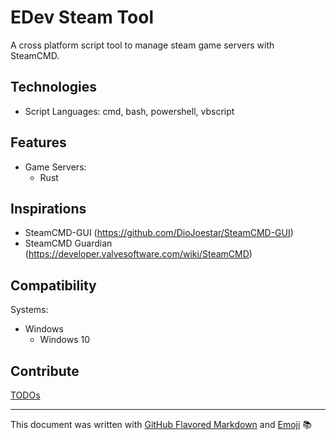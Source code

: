 # EDev Steam Tool
A cross platform script tool to manage steam game servers with SteamCMD.

## Technologies
* Script Languages: cmd, bash, powershell, vbscript

## Features
* Game Servers:
  * Rust

## Inspirations
* SteamCMD-GUI (https://github.com/DioJoestar/SteamCMD-GUI)
* SteamCMD Guardian (https://developer.valvesoftware.com/wiki/SteamCMD)

## Compatibility
Systems:
* Windows
  * Windows 10
  
## Contribute
[TODOs](TODO.md)

***

This document was written with [GitHub Flavored Markdown](https://guides.github.com/features/mastering-markdown/) and [Emoji](http://www.emoji-cheat-sheet.com/) :books:
